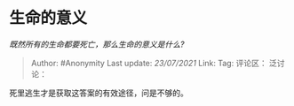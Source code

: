 # 生命的意义
*既然所有的生命都要死亡，那么生命的意义是什么?*

> Author: #Anonymity
> Last update: *23/07/2021*
> Link:
> Tag:
> 评论区：
> 泛讨论：

死里逃生才是获取这答案的有效途径，问是不够的。
